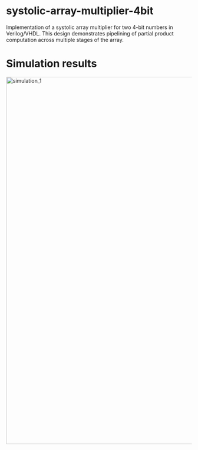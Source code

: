 # systolic-array-multiplier-4bit
Implementation of a systolic array multiplier for two 4-bit numbers in Verilog/VHDL.
This design demonstrates pipelining of partial product computation  across multiple stages of the array.

# Simulation results

<img width="1920" height="995" alt="simulation_1" src="https://github.com/user-attachments/assets/85402a6d-092a-4eb8-9cbe-753584244c0d" />
